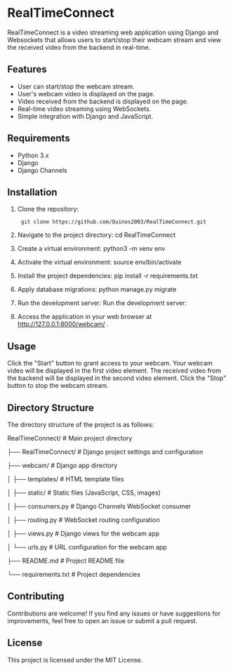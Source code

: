 # RealTimeConnect

RealTimeConnect is a video streaming web application using Django and Websockets that allows users to start/stop their webcam stream and view the received video from the backend in real-time.

## Features

- User can start/stop the webcam stream.
- User's webcam video is displayed on the page.
- Video received from the backend is displayed on the page.
- Real-time video streaming using WebSockets.
- Simple integration with Django and JavaScript.

## Requirements
- Python 3.x
- Django
- Django Channels

## Installation
1. Clone the repository:

   ```shell
    git clone https://github.com/Quinos2003/RealTimeConnect.git

2. Navigate to the project directory:
    cd RealTimeConnect

3. Create a virtual environment:
    python3 -m venv env

4. Activate the virtual environment:
    source env/bin/activate

5. Install the project dependencies:
    pip install -r requirements.txt

6. Apply database migrations:
    python manage.py migrate

7. Run the development server:
    Run the development server:

8. Access the application in your web browser at http://127.0.0.1:8000/webcam/ .

## Usage
Click the "Start" button to grant access to your webcam.
Your webcam video will be displayed in the first video element.
The received video from the backend will be displayed in the second video element.
Click the "Stop" button to stop the webcam stream.

## Directory Structure
The directory structure of the project is as follows:

RealTimeConnect/          # Main project directory

  ├── RealTimeConnect/     # Django project settings and configuration
  
  ├── webcam/              # Django app directory
  
  │   ├── templates/       # HTML template files
  
  │   ├── static/          # Static files (JavaScript, CSS, images)
  
  │   ├── consumers.py     # Django Channels WebSocket consumer
  
  │   ├── routing.py       # WebSocket routing configuration
  
  │   ├── views.py         # Django views for the webcam app
  
  │   └── urls.py          # URL configuration for the webcam app
  
  ├── README.md            # Project README file
  
  └── requirements.txt     # Project dependencies
  
## Contributing
Contributions are welcome! If you find any issues or have suggestions for improvements, feel free to open an issue or submit a pull request.

## License
This project is licensed under the MIT License.

